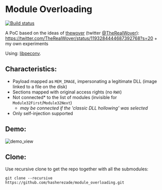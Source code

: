 # Module Overloading

[![Build status](https://ci.appveyor.com/api/projects/status/tm61oypiqwif24vt?svg=true)](https://ci.appveyor.com/project/hasherezade/module-overloading)

A PoC based on the ideas of [thewover](https://github.com/thewover) (twitter [@TheRealWover](https://twitter.com/TheRealWover)):
https://twitter.com/TheRealWover/status/1193284444687392768?s=20 + my own experiments

Using: [libpeconv](https://github.com/hasherezade/libpeconv).

Characteristics:
-

+ Payload mapped as `MEM_IMAGE`, impersonating a legitimate DLL (image linked to a file on the disk)
+ Sections mapped with original access rights (no `RWX`)
+ Not connected* to the list of modules (invisible for `Module32First`/`Module32Next`) 
  +   *may be connected if the 'classic DLL hollowing' was selected*
+ Only self-injection supported

Demo:
-
![demo_view](/docs/img/demo.png)

Clone:
-
Use recursive clone to get the repo together with all the submodules:

```console
git clone --recursive https://github.com/hasherezade/module_overloading.git
```
